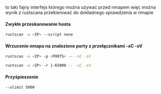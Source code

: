 to taki fajny interfejs którego można używać przed nmapem
więc można wynik z rustscana przekierować do dokładnego sprawdzenia w nmapie


#### Zwykłe przeskanowanie hosta
```bash
rustscan -a <IP> --script none
```


#### Wrzucenie nmapa na znalezione porty z przełącznikami -sC -sV
```bash
rustscan -a <IP> -p <PORTS> -- -sC -sV
```

```bash
rustscan -a <IP> -r 1-65000 -- -sC -sV
```

#### Przyśpieszenie
```bash
--ulimit 5000
```

